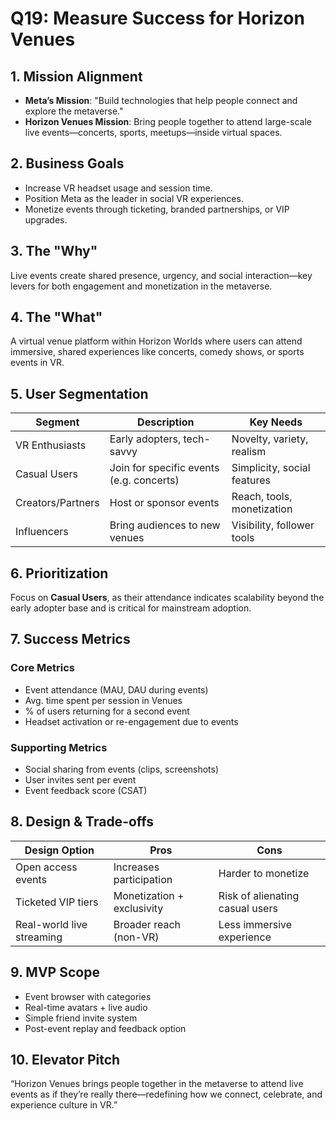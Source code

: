 # Q19: Measure Success for Horizon Venues

## 1. Mission Alignment
- **Meta’s Mission**: "Build technologies that help people connect and explore the metaverse."
- **Horizon Venues Mission**: Bring people together to attend large-scale live events—concerts, sports, meetups—inside virtual spaces.

## 2. Business Goals
- Increase VR headset usage and session time.
- Position Meta as the leader in social VR experiences.
- Monetize events through ticketing, branded partnerships, or VIP upgrades.

## 3. The "Why"
Live events create shared presence, urgency, and social interaction—key levers for both engagement and monetization in the metaverse.

## 4. The "What"
A virtual venue platform within Horizon Worlds where users can attend immersive, shared experiences like concerts, comedy shows, or sports events in VR.

## 5. User Segmentation

| Segment             | Description                           | Key Needs                              |
|---------------------|---------------------------------------|----------------------------------------|
| VR Enthusiasts      | Early adopters, tech-savvy            | Novelty, variety, realism              |
| Casual Users        | Join for specific events (e.g. concerts) | Simplicity, social features          |
| Creators/Partners   | Host or sponsor events                | Reach, tools, monetization             |
| Influencers         | Bring audiences to new venues         | Visibility, follower tools             |

## 6. Prioritization
Focus on **Casual Users**, as their attendance indicates scalability beyond the early adopter base and is critical for mainstream adoption.

## 7. Success Metrics

### Core Metrics
- Event attendance (MAU, DAU during events)
- Avg. time spent per session in Venues
- % of users returning for a second event
- Headset activation or re-engagement due to events

### Supporting Metrics
- Social sharing from events (clips, screenshots)
- User invites sent per event
- Event feedback score (CSAT)

## 8. Design & Trade-offs

| Design Option            | Pros                                | Cons                                 |
|--------------------------|--------------------------------------|--------------------------------------|
| Open access events       | Increases participation              | Harder to monetize                   |
| Ticketed VIP tiers       | Monetization + exclusivity           | Risk of alienating casual users      |
| Real-world live streaming| Broader reach (non-VR)               | Less immersive experience            |

## 9. MVP Scope
- Event browser with categories
- Real-time avatars + live audio
- Simple friend invite system
- Post-event replay and feedback option

## 10. Elevator Pitch
“Horizon Venues brings people together in the metaverse to attend live events as if they’re really there—redefining how we connect, celebrate, and experience culture in VR.”
